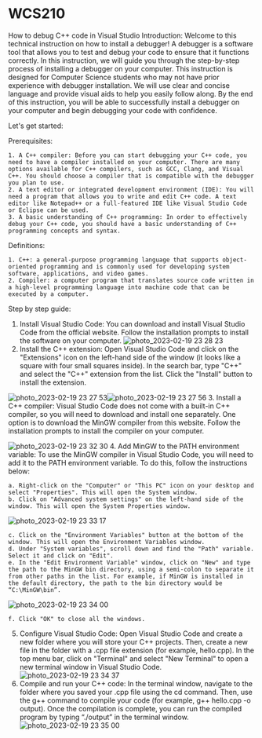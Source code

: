 # WCS210
How to debug C++ code in Visual Studio
Introduction:
Welcome to this technical instruction on how to install a debugger! A debugger is a software tool that allows you to test and debug your code to ensure that it functions correctly. In this instruction, we will guide you through the step-by-step process of installing a debugger on your computer. This instruction is designed for Computer Science students who may not have prior experience with debugger installation. We will use clear and concise language and provide visual aids to help you easily follow along. By the end of this instruction, you will be able to successfully install a debugger on your computer and begin debugging your code with confidence. 

Let's get started:

  Prerequisites:
  
    1. A C++ compiler: Before you can start debugging your C++ code, you need to have a compiler installed on your computer. There are many options available for C++ compilers, such as GCC, Clang, and Visual C++. You should choose a compiler that is compatible with the debugger you plan to use.
    2. A text editor or integrated development environment (IDE): You will need a program that allows you to write and edit C++ code. A text editor like Notepad++ or a full-featured IDE like Visual Studio Code or Eclipse can be used.
    3. A basic understanding of C++ programming: In order to effectively debug your C++ code, you should have a basic understanding of C++ programming concepts and syntax.
  
  Definitions:
  
    1. C++: a general-purpose programming language that supports object-oriented programming and is commonly used for developing system software, applications, and video games.
    2. Compiler: a computer program that translates source code written in a high-level programming language into machine code that can be executed by a computer.

Step by step guide:
  1.  Install Visual Studio Code: You can download and install Visual Studio Code from the official website. Follow the installation prompts to install the software on your computer.
![photo_2023-02-19 23 28 23](https://user-images.githubusercontent.com/123377628/219964651-fd65a051-eca8-43b3-8deb-bddf1219b0a3.jpeg)
  2. Install the C++ extension: Open Visual Studio Code and click on the "Extensions" icon on the left-hand side of the window (it looks like a square with four small squares inside). In the search bar, type "C++" and select the "C++" extension from the list. Click the "Install" button to install the extension.

![photo_2023-02-19 23 27 53](https://user-images.githubusercontent.com/123377628/219964666-6eb41e19-51a2-47ad-a72b-e16b81a587f7.jpeg)![photo_2023-02-19 23 27 56](https://user-images.githubusercontent.com/123377628/219964667-f0b4743d-4a82-484d-9dba-0dbeeca23049.jpeg)
  3. Install a C++ compiler: Visual Studio Code does not come with a built-in C++ compiler, so you will need to download and install one separately. One option is to download the MinGW compiler from this website. Follow the installation prompts to install the compiler on your computer.

![photo_2023-02-19 23 32 30](https://user-images.githubusercontent.com/123377628/219964710-a16bc2d2-8cfb-46ff-bc3c-d4e50cc92d88.jpeg)
  4. Add MinGW to the PATH environment variable: To use the MinGW compiler in Visual Studio Code, you will need to add it to the PATH environment variable. To do this, follow the instructions below:
    
    a. Right-click on the "Computer" or "This PC" icon on your desktop and select "Properties". This will open the System window.
    b. Click on "Advanced system settings" on the left-hand side of the window. This will open the System Properties window.
    
 ![photo_2023-02-19 23 33 17](https://user-images.githubusercontent.com/123377628/219964745-c452e57a-56a6-4264-a683-c7274655c105.jpeg)
    
    c. Click on the "Environment Variables" button at the bottom of the window. This will open the Environment Variables window.
    d. Under "System variables", scroll down and find the "Path" variable. Select it and click on "Edit".
    e. In the "Edit Environment Variable" window, click on "New" and type the path to the MinGW bin directory, using a semi-colon to separate it from other paths in the list. For example, if MinGW is installed in the default directory, the path to the bin directory would be “C:\MinGW\bin”.
    
 ![photo_2023-02-19 23 34 00](https://user-images.githubusercontent.com/123377628/219964777-b8404348-4134-4a10-a9e7-d679cad8faa6.jpeg)
    
    f. Click "OK" to close all the windows.
  5. Configure Visual Studio Code: Open Visual Studio Code and create a new folder where you will store your C++ projects. Then, create a new file in the folder with a .cpp file extension (for example, hello.cpp). In the top menu bar, click on "Terminal" and select "New Terminal" to open a new terminal window in Visual Studio Code.
![photo_2023-02-19 23 34 37](https://user-images.githubusercontent.com/123377628/219964808-85f1f7a4-75a1-44e1-9754-1b885f121258.jpeg)
  6. Compile and run your C++ code: In the terminal window, navigate to the folder where you saved your .cpp file using the cd command. Then, use the g++ command to compile your code (for example, g++ hello.cpp -o output). Once the compilation is complete, you can run the compiled program by typing “./output” in the terminal window.
![photo_2023-02-19 23 35 00](https://user-images.githubusercontent.com/123377628/219964846-ad71453f-707b-41e6-bb89-544bf3db4555.jpeg)
